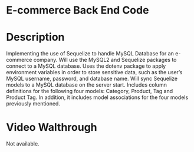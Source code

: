 # E-commerce Back End Code

# Description
Implementing the use of Sequelize to handle MySQL Database for an e-commerce company.
Will use the MySQL2 and Sequelize packages to connect to a MySQL database. Uses the dotenv package to apply environment variables in order to store sensitive data, such as the user’s MySQL username, password, and database name. 
Will sync Sequelize models to a MySQL database on the server start. Includes column definitions for the following four models: Category, Product, Tag and Product Tag. In addition, it includes model associations for the four models previously mentioned.

# Video Walthrough
Not available.